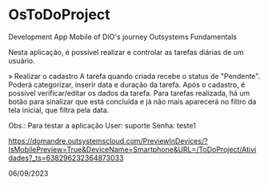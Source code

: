 # OsToDoProject
Development App Mobile of DIO's journey Outsystems Fundamentals

Nesta aplicação, é possível realizar e controlar as tarefas diárias de um usuário.

» Realizar o cadastro
A tarefa quando criada recebe o status de "Pendente". Poderá categorizar, inserir data e duração da tarefa.
Após o cadastro, é possível verificar/editar os dados da tarefa.
Para tarefas realizada, há um botão para sinalizar que está concluída e já não mais aparecerá no filtro da tela inicial, que filtra pela data.

Obs.: Para testar a aplicação
User: suporte 
Senha: teste1

https://domandre.outsystemscloud.com/PreviewInDevices/?IsMobilePreview=True&DeviceName=Smartphone&URL=/ToDoProject/Atividades?_ts=638296232364873033

06/09/2023

